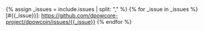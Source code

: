 {% assign _issues = include.issues | split: "," %}
{% for _issue in _issues %}
[#{{_issue}}]: https://github.com/dpowcore-project/dpowcoin/issues/{{_issue}}
{% endfor %}
